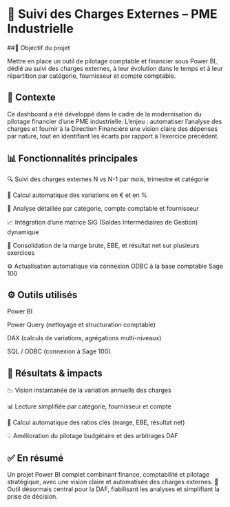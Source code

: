 # 💼 Suivi des Charges Externes – PME Industrielle
##🎯 Objectif du projet


Mettre en place un outil de pilotage comptable et financier sous Power BI, dédié au suivi des charges externes, à leur évolution dans le temps et à leur répartition par catégorie, fournisseur et compte comptable.


## 🧠 Contexte

Ce dashboard a été développé dans le cadre de la modernisation du pilotage financier d’une PME industrielle.
L’enjeu : automatiser l’analyse des charges et fournir à la Direction Financière une vision claire des dépenses par nature, tout en identifiant les écarts par rapport à l’exercice précédent.


## 📊 Fonctionnalités principales

🔍 Suivi des charges externes N vs N-1 par mois, trimestre et catégorie

💸 Calcul automatique des variations en € et en %

📂 Analyse détaillée par catégorie, compte comptable et fournisseur

📈 Intégration d’une matrice SIG (Soldes Intermédiaires de Gestion) dynamique

🧾 Consolidation de la marge brute, EBE, et résultat net sur plusieurs exercices

⚙️ Actualisation automatique via connexion ODBC à la base comptable Sage 100


## ⚙️ Outils utilisés

Power BI

Power Query (nettoyage et structuration comptable)

DAX (calculs de variations, agrégations multi-niveaux)

SQL / ODBC (connexion à Sage 100)


## 🚀 Résultats & impacts

📉 Vision instantanée de la variation annuelle des charges

📊 Lecture simplifiée par catégorie, fournisseur et compte

🧮 Calcul automatique des ratios clés (marge, EBE, résultat net)

💡 Amélioration du pilotage budgétaire et des arbitrages DAF

	
## ✅ En résumé

Un projet Power BI complet combinant finance, comptabilité et pilotage stratégique, avec une vision claire et automatisée des charges externes.
💼 Outil désormais central pour la DAF, fiabilisant les analyses et simplifiant la prise de décision.
